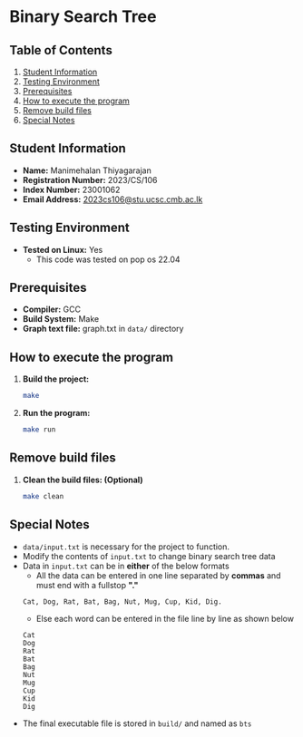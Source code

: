 # Binary Search Tree

## Table of Contents
1. [Student Information](#student-information)
2. [Testing Environment](#testing-environment)
3. [Prerequisites](#prerequisites)
4. [How to execute the program](#how-to-execute-the-program)
5. [Remove build files](#remove-build-files)
6. [Special Notes](#special-notes)

## Student Information
- **Name:** Manimehalan Thiyagarajan
- **Registration Number:** 2023/CS/106
- **Index Number:** 23001062
- **Email Address:** 2023cs106@stu.ucsc.cmb.ac.lk

## Testing Environment
- **Tested on Linux:** Yes
  - This code was tested on pop os 22.04

## Prerequisites
- **Compiler:** GCC
- **Build System:** Make
- **Graph text file:** graph.txt in `data/` directory

## How to execute the program
1. **Build the project:**
   ```sh
   make
   ```
2. **Run the program:**
    ```sh
    make run
    ```

## Remove build files
1. **Clean the build files: (Optional)**
    ```sh
    make clean
    ```
## Special Notes
- `data/input.txt` is necessary for the project to function.
- Modify the contents of `input.txt` to change binary search tree data
- Data in `input.txt` can be in **either** of the below formats
   - All the data can be entered in one line separated by **commas** and must end with a fullstop **"."**
   ```
   Cat, Dog, Rat, Bat, Bag, Nut, Mug, Cup, Kid, Dig.
   ```
   - Else each word can be entered in the file line by line as shown below
   ```
   Cat
   Dog
   Rat
   Bat
   Bag
   Nut
   Mug
   Cup
   Kid
   Dig
   ```
- The final executable file is stored in `build/` and named as `bts`